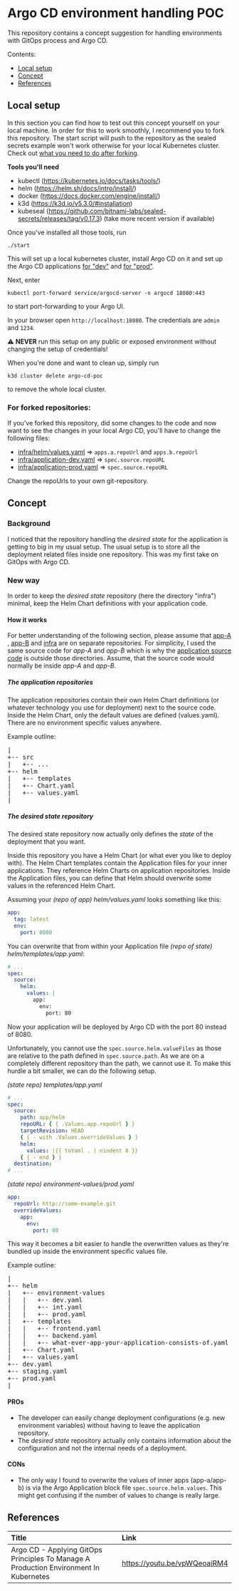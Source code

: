# Argo CD environment handling POC

This repository contains a concept suggestion for handling environments with GitOps
process and Argo CD.

Contents:

- [Local setup](#local-setup)
- [Concept](#concept)
- [References](#references)

## Local setup

In this section you can find how to test out this concept yourself on your local
machine.
In order for this to work smoothly, I recommend you to fork this repository. The start script will push to the repository as the sealed secrets example won't work otherwise for your local Kubernetes cluster. Check out [what you need to do after forking](#for-forked-repositories).

**Tools you'll need**

- kubectl (https://kubernetes.io/docs/tasks/tools/)
- helm (https://helm.sh/docs/intro/install/)
- docker (https://docs.docker.com/engine/install/)
- k3d (https://k3d.io/v5.3.0/#installation)
- kubeseal (https://github.com/bitnami-labs/sealed-secrets/releases/tag/v0.17.3) (take more recent version if available)

Once you've installed all those tools, run

```shell
./start
```

This will set up a local kubernetes cluster, install Argo CD on it and set up the
Argo CD applications [for "dev"](infra/application-dev.yaml)
and [for "prod"](infra/application-prod.yaml).

Next, enter

```shell
kubectl port-forward service/argocd-server -n argocd 18080:443
```

to start port-forwarding to your Argo UI.

In your browser open `http://localhost:18080`. The credentials are `admin`
and `1234`.

:warning: **NEVER** run this setup on any public or exposed environment without
changing the setup of credentials!

When you're done and want to clean up, simply run

```shell
k3d cluster delete argo-cd-poc
```

to remove the whole local cluster.

### For forked repositories:

If you've forked this repository, did some changes to the code and now want to see
the changes in your local Argo CD, you'll have to change the following files:

- [infra/helm/values.yaml](infra/helm/values.yaml) => `apps.a.repoUrl`
  and `apps.b.repoUrl`
- [infra/application-dev.yaml](infra/application-dev.yaml) => `spec.source.repoURL`
- [infra/application-prod.yaml](infra/application-prod.yaml) => `spec.source.repoURL`

Change the repoUrls to your own git-repository.

## Concept

### Background

I noticed that the repository handling the _desired state_ for the application is
getting to big in my usual setup. The usual setup is to store all the deployment
related files inside one repository. This was my first take on GitOps with Argo CD.

### New way

In order to keep the _desired state_ repository (here the directory "infra")
minimal, keep the Helm Chart definitions with your application code.

#### How it works

For better understanding of the following section, please assume that [app-A](app-A)
, [app-B](app-B) and [infra](infra) are on separate repositories. For simplicity, I
used the same source code for _app-A_ and _app-B_ which is why
the [application source code](common-src) is outside those directories. Assume, that
the source code would normally be inside _app-A_ and _app-B_.

##### The application repositories

The application repositories contain their own Helm Chart definitions (or whatever
technology you use for deployment) next to the source code. Inside the Helm Chart,
only the default values are defined (values.yaml). There are no environment specific
values anywhere.

Example outline:
<pre>
|
+-- src
|   +-- ...
+-- helm
|   +-- templates
|   +-- Chart.yaml
|   +-- values.yaml
|
</pre>

##### The desired state repository

The desired state repository now actually only defines the _state_ of the deployment
that you want.

Inside this repository you have a Helm Chart (or what ever you like to deploy with).
The Helm Chart templates contain the Application files for your inner applications.
They reference Helm Charts on application repositories. Inside the Application files,
you can define that Helm should overwrite some values in the referenced Helm Chart.

Assuming your _(repo of app) helm/values.yaml_ looks something like this:

```yaml
app:
  tag: latest
  env:
    port: 8080
```

You can overwrite that from within your Application file _(repo of state)
helm/templates/app.yaml_:

```yaml
# ...
spec:
  source:
    helm:
      values: |
        app:
          env:
            port: 80
```

Now your application will be deployed by Argo CD with the port 80 instead of 8080.

Unfortunately, you cannot use the `spec.source.helm.valueFiles` as those are relative
to the path defined in `spec.source.path`. As we are on a completely different
repository than the path, we cannot use it. To make this hurdle a bit smaller, we can
do the following setup.

_(state repo) templates/app.yaml_

```yaml
# ...
spec:
  source:
    path: app/helm
    repoURL: { { .Values.app.repoUrl } }
    targetRevision: HEAD
    { { - with .Values.overrideValues } }
    helm:
      values: |{{ toYaml . | nindent 8 }}
    { { - end } }
  destination:
# ...
```

_(state repo) environment-values/prod.yaml_

```yaml
app:
  repoUrl: http://some-example.git
  overrideValues:
    app:
      env:
        port: 80
```

This way it becomes a bit easier to handle the overwritten values as they're bundled
up inside the environment specific values file.

Example outline:
<pre>
|
+-- helm
|   +-- environment-values
|   |   +-- dev.yaml
|   |   +-- int.yaml
|   |   +-- prod.yaml
|   +-- templates
|   |   +-- frontend.yaml
|   |   +-- backend.yaml
|   |   +-- what-ever-app-your-application-consists-of.yaml
|   +-- Chart.yaml
|   +-- values.yaml
+-- dev.yaml
+-- staging.yaml
+-- prod.yaml
|
</pre>

#### PROs

- The developer can easily change deployment configurations (e.g. new environment
  variables) without having to leave the application repository.
- The _desired state_ repository actually only contains information about the
  configuration and not the internal needs of a deployment.

#### CONs

- The only way I found to overwrite the values of inner apps (app-a/app-b) is via the
  Argo Application block file `spec.source.helm.values`. This might get confusing if
  the number of values to change is really large.

## References

| Title                                                                                 | Link                         |
|:--------------------------------------------------------------------------------------|:-----------------------------|
| Argo CD - Applying GitOps Principles To Manage A Production Environment In Kubernetes | https://youtu.be/vpWQeoaiRM4 |
